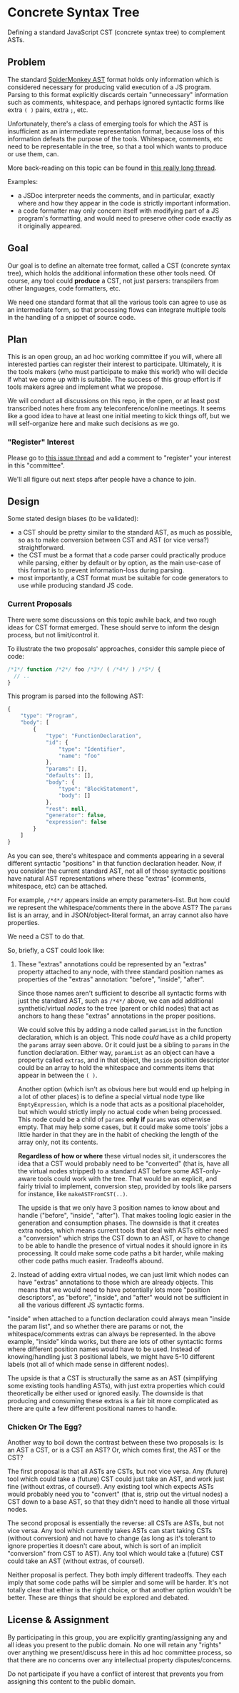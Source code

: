 # Concrete Syntax Tree

Defining a standard JavaScript CST (concrete syntax tree) to complement ASTs.

## Problem

The standard [SpiderMonkey AST](https://developer.mozilla.org/en-US/docs/SpiderMonkey/Parser_API) format holds only information which is considered necessary for producing valid execution of a JS program. Parsing to this format explicitly discards certain "unnecessary" information such as comments, whitespace, and perhaps ignored syntactic forms like extra `( )` pairs, extra `;`, etc.

Unfortunately, there's a class of emerging tools for which the AST is insufficient as an intermediate representation format, because loss of this information defeats the purpose of the tools. Whitespace, comments, etc need to be representable in the tree, so that a tool which wants to produce or use them, can.

More back-reading on this topic can be found in [this really long thread](https://github.com/Constellation/escodegen/pull/133).

Examples:

* a JSDoc interpreter needs the comments, and in particular, exactly where and how they appear in the code is strictly important information.
* a code formatter may only concern itself with modifying part of a JS program's formatting, and would need to preserve other code exactly as it originally appeared.

## Goal

Our goal is to define an alternate tree format, called a CST (concrete syntax tree), which holds the additional information these other tools need. Of course, any tool could **produce** a CST, not just parsers: transpilers from other languages, code formatters, etc.

We need one standard format that all the various tools can agree to use as an intermediate form, so that processing flows can integrate multiple tools in the handling of a snippet of source code.

## Plan

This is an open group, an ad hoc working committee if you will, where all interested parties can register their interest to participate. Ultimately, it is the tools makers (who must participate to make this work!) who will decide if what we come up with is suitable. The success of this group effort is if tools makers agree and implement what we propose.

We will conduct all discussions on this repo, in the open, or at least post transcribed notes here from any teleconference/online meetings. It seems like a good idea to have at least one initial meeting to kick things off, but we will self-organize here and make such decisions as we go.

### "Register" Interest

Please go to [this issue thread](https://github.com/getify/concrete-syntax-tree/issues/1) and add a comment to "register" your interest in this "committee".

We'll all figure out next steps after people have a chance to join.

## Design

Some stated design biases (to be validated):

* a CST should be pretty similar to the standard AST, as much as possible, so as to make conversion between CST and AST (or vice versa?) straightforward.
* the CST must be a format that a code parser could practically produce while parsing, either by default or by option, as the main use-case of this format is to prevent information-loss during parsing.
* most importantly, a CST format must be suitable for code generators to use while producing standard JS code.

### Current Proposals

There were some discussions on this topic awhile back, and two rough ideas for CST format emerged. These should serve to inform the design process, but not limit/control it.

To illustrate the two proposals' approaches, consider this sample piece of code:

```js
/*1*/ function /*2*/ foo /*3*/ ( /*4*/ ) /*5*/ {
  // ..
}
```

This program is parsed into the following AST:

```js
{
    "type": "Program",
    "body": [
        {
            "type": "FunctionDeclaration",
            "id": {
                "type": "Identifier",
                "name": "foo"
            },
            "params": [],
            "defaults": [],
            "body": {
                "type": "BlockStatement",
                "body": []
            },
            "rest": null,
            "generator": false,
            "expression": false
        }
    ]
}
```

As you can see, there's whitespace and comments appearing in a several different syntactic "positions" in that function declaration header. Now, if you consider the current standard AST, not all of those syntactic positions have natural AST representations where these "extras" (comments, whitespace, etc) can be attached.

For example, `/*4*/` appears inside an empty parameters-list. But how could we represent the whitespace/comments there in the above AST? The `params` list is an array, and in JSON/object-literal format, an array cannot also have properties.

We need a CST to do that.

So, briefly, a CST could look like:

1. These "extras" annotations could be represented by an "extras" property attached to any node, with three standard position names as properties of the "extras" annotation: "before", "inside", "after".

   Since those names aren't sufficient to describe all syntactic forms with just the standard AST, such as `/*4*/` above, we can add additional synthetic/virtual *nodes* to the tree (parent or child nodes) that act as anchors to hang these "extras" annotations in the proper positions.
   
   We could solve this by adding a node called `paramList` in the function declaration, which is an object. This node *could* have as a child property the `params` array seen above. Or it could just be a sibling to `params` in the function declaration. Either way, `paramList` as an object can have a property called `extras`, and in that object, the `inside` position descriptor could be an array to hold the whitespace and comments items that appear in between the `( )`.
   
   Another option (which isn't as obvious here but would end up helping in a lot of other places) is to define a special virtual node type like `EmptyExpression`, which is a node that acts as a positional placeholder, but which would strictly imply no actual code when being processed. This node could be a child of `params` **only if** `params` was otherwise empty. That may help some cases, but it could make some tools' jobs a little harder in that they are in the habit of checking the length of the array only, not its contents.
   
   **Regardless of how or where** these virtual nodes sit, it underscores the idea that a CST would probably need to be "converted" (that is, have all the virtual nodes stripped) to a standard AST before some AST-only-aware tools could work with the tree. That would be an explicit, and fairly trivial to implement, conversion step, provided by tools like parsers for instance, like `makeASTFromCST(..)`.
   
   The upside is that we only have 3 position names to know about and handle ("before", "inside", "after"). That makes tooling logic easier in the generation and consumption phases. The downside is that it creates extra nodes, which means current tools that deal with ASTs either need a "conversion" which strips the CST down to an AST, or have to change to be able to handle the presence of virtual nodes it should ignore in its processing. It could make some code paths a bit harder, while making other code paths much easier. Tradeoffs abound.

2. Instead of adding extra virtual nodes, we can just limit which nodes can have "extras" annotations to those which are already objects. This means that we would need to have potentially lots more "position descriptors", as "before", "inside", and "after" would not be sufficient in all the various different JS syntactic forms.

  "inside" when attached to a function declaration could always mean "inside the param list", and so whether there are params or not, the whitespace/comments extras can always be represented. In the above example, "inside" kinda works, but there are lots of other syntactic forms where different position names would have to be used. Instead of knowing/handling just 3 positional labels, we might have 5-10 different labels (not all of which made sense in different nodes).
  
  The upside is that a CST is structurally the same as an AST (simplifying some existing tools handling ASTs), with just extra properties which could theoretically be either used or ignored easily. The downside is that producing and consuming these extras is a fair bit more complicated as there are quite a few different positional names to handle.

### Chicken Or The Egg?

Another way to boil down the contrast between these two proposals is: Is an AST a CST, or is a CST an AST? Or, which comes first, the AST or the CST?

The first proposal is that all ASTs are CSTs, but not vice versa. Any (future) tool which could take a (future) CST could just take an AST, and work just fine (without extras, of course!). Any existing tool which expects ASTs would probably need you to "convert" (that is, strip out the virtual nodes) a CST down to a base AST, so that they didn't need to handle all those virtual nodes.
   
The second proposal is essentially the reverse: all CSTs are ASTs, but not vice versa. Any tool which currently takes ASTs can start taking CSTs (without conversion) and not have to change (as long as it's tolerant to ignore properties it doesn't care about, which is sort of an implicit "conversion" from CST to AST). Any tool which would take a (future) CST could take an AST (without extras, of course!).

Neither proposal is perfect. They both imply different tradeoffs. They each imply that some code paths will be simpler and some will be harder. It's not totally clear that either is the right choice, or that another option wouldn't be better. These are things that should be explored and debated.

## License & Assignment

By participating in this group, you are explicitly granting/assigning any and all ideas you present to the public domain. No one will retain any "rights" over anything we present/discuss here in this ad hoc committee process, so that there are no concerns over any intellectual property disputes/concerns.

Do not participate if you have a conflict of interest that prevents you from assigning this content to the public domain.
